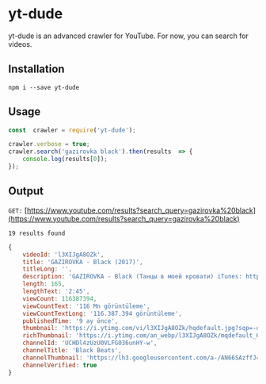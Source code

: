 # yt-dude
yt-dude is an advanced crawler for YouTube. For now, you can search for videos.

## Installation
`npm i --save yt-dude`

## Usage
```javascript
const  crawler = require('yt-dude');

crawler.verbose = true;
crawler.search('gazirovka black').then(results  => {
	console.log(results[0]);
});
```

## Output
`GET:` [https://www.youtube.com/results?search_query=gazirovka%20black](https://www.youtube.com/results?search_query=gazirovka%20black)

`19 results found`
```javascript
{ 
	videoId: 'l3XIJgA8OZk',
	title: 'GAZIROVKA - Black (2017)',
	titleLong: '',
	description: 'GAZIROVKA - Black (Танцы в моей кровати) iTunes: https://itunes.apple.com/ru/album/black-single/1320926469 ...',
	length: 165,
	lengthText: '2:45',
	viewCount: 116387394,
	viewCountText: '116 Mn görüntüleme',
	viewCountTextLong: '116.387.394 görüntüleme',
	publishedTime: '9 ay önce',
	thumbnail: 'https://i.ytimg.com/vi/l3XIJgA8OZk/hqdefault.jpg?sqp=-oaymwEZCPYBEIoBSFXyq4qpAwsIARUAAIhCGAFwAQ==&rs=AOn4CLBjanMTFnYcJnT-vSeVXQqE969n-w',
	richThumbnail: 'https://i.ytimg.com/an_webp/l3XIJgA8OZk/mqdefault_6s.webp?du=3000&sqp=CNyv3t0F&rs=AOn4CLAbTTYDdEzUrmnZ0osNEtbVtVDJQQ',
	channelId: 'UCHDl4zUzU0VLFG036unHY-w',
	channelTitle: 'Black Beats',
	channelThumbnail: 'https://lh3.googleusercontent.com/a-/AN66SAzffJ41hRP_lEbPPrpPx1CLZnhf_HUicAYukA=s88-c-k-c0x00ffffff-no-rj-mo',
	channelVerified: true 
}
```
